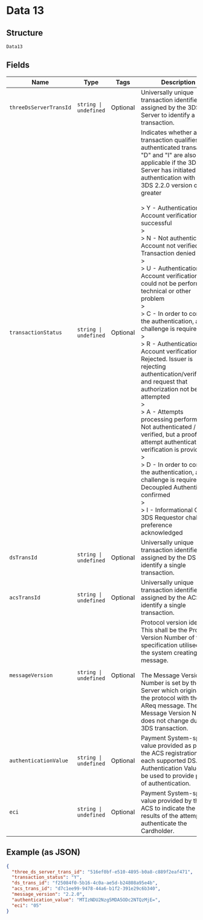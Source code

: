 
# Data 13

## Structure

`Data13`

## Fields

| Name | Type | Tags | Description |
|  --- | --- | --- | --- |
| `threeDsServerTransId` | `string \| undefined` | Optional | Universally unique transaction identifier assigned by the 3DS Server to identify a single transaction. |
| `transactionStatus` | `string \| undefined` | Optional | Indicates whether a transaction qualifies as an authenticated transaction.  "D" and "I" are also applicable if the 3DS Server has initiated authentication with EMV 3DS 2.2.0 version or greater<br><br>> Y - Authentication / Account verification successful<br>> <br>> N - Not authenticated / Account not verified; Transaction denied<br>> <br>> U - Authentication / Account verification could not be performed; technical or other problem<br>> <br>> C - In order to complete the authentication, a challenge is required<br>> <br>> R - Authentication / Account verification Rejected. Issuer is rejecting authentication/verification and request that authorization not be attempted<br>> <br>> A - Attempts processing performed; Not authenticated / verified, but a proof of attempt authentication / verification is provided<br>> <br>> D - In order to complete the authentication, a challenge is required. Decoupled Authentication confirmed<br>> <br>> I - Informational Only; 3DS Requestor challenge preference acknowledged |
| `dsTransId` | `string \| undefined` | Optional | Universally unique transaction identifier assigned by the DS to identify a single transaction. |
| `acsTransId` | `string \| undefined` | Optional | Universally unique transaction identifier assigned by the ACS to identify a single transaction. |
| `messageVersion` | `string \| undefined` | Optional | Protocol version identifier This shall be the Protocol Version Number of the specification utilised by the system creating this message.<br><br>The Message Version Number is set by the 3DS Server which originates the protocol with the AReq message. The Message Version Number does not change during a 3DS transaction. |
| `authenticationValue` | `string \| undefined` | Optional | Payment System-specific value provided as part of the ACS registration for each supported DS. Authentication Value may be used to provide proof of authentication. |
| `eci` | `string \| undefined` | Optional | Payment System-specific value provided by the ACS to indicate the results of the attempt to authenticate the Cardholder. |

## Example (as JSON)

```json
{
  "three_ds_server_trans_id": "516ef0bf-e510-4895-b0a8-c889f2eaf471",
  "transaction_status": "Y",
  "ds_trans_id": "f25084f0-5b16-4c0a-ae5d-b24808a95e4b",
  "acs_trans_id": "d7c1ee99-9478-44a6-b1f2-391e29c6b340",
  "message_version": "2.2.0",
  "authentication_value": "MTIzNDU2Nzg5MDA5ODc2NTQzMjE=",
  "eci": "05"
}
```

